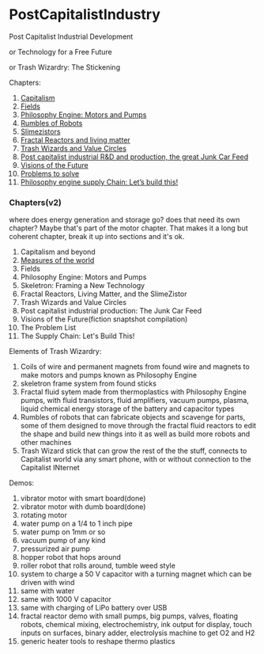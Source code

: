 # PostCapitalistIndustry
Post Capitalist Industrial Development

or Technology for a Free Future

or Trash Wizardry: The Stickening

Chapters:

1. [Capitalism](https://github.com/LafeLabs/PostCapitalistIndustry/blob/master/CapitalismChapter.md)
2. [Fields](https://github.com/LafeLabs/PostCapitalistIndustry/blob/master/FileldsChapter2.md)
3. [Philosophy Engine: Motors and Pumps](https://github.com/LafeLabs/PostCapitalistIndustry/blob/master/EngineChapter3.md)
4. [Rumbles of Robots](https://github.com/LafeLabs/PostCapitalistIndustry/blob/master/RumblesChapter4.md)
5. [Slimezistors](https://github.com/LafeLabs/PostCapitalistIndustry/blob/master/SlimezistorsChapter5.md)
6. [Fractal Reactors and living matter](https://github.com/LafeLabs/PostCapitalistIndustry/blob/master/FractalReactorsChapter6.md)
7. [Trash Wizards and Value Circles](https://github.com/LafeLabs/PostCapitalistIndustry/blob/master/TrashWizards.md)
8. [Post capitalist industrial R&D and production, the great Junk Car Feed](https://github.com/LafeLabs/PostCapitalistIndustry/blob/master/JunkCars.md)
9. [Visions of the Future](https://github.com/LafeLabs/PostCapitalistIndustry/blob/master/visions.md)
10. [Problems to solve](https://github.com/LafeLabs/PostCapitalistIndustry/blob/master/problems.md)
11. [Philosophy engine supply Chain: Let’s build this!](https://github.com/LafeLabs/PostCapitalistIndustry/blob/master/lets_build.md)
 
### Chapters(v2)
where does energy generation and storage go? does that need its own chapter?  Maybe that's part of the motor chapter.  That makes it a long but coherent chapter, break it up into sections and it's ok.

1. Capitalism and beyond
2. [Measures of the world](https://github.com/LafeLabs/PostCapitalistIndustry/blob/master/Measures.md)
3. Fields
4. Philosophy Engine: Motors and Pumps
5. Skeletron: Framing a New Technology
6. Fractal Reactors, Living Matter, and the SlimeZistor
7. Trash Wizards and Value Circles
8. Post capitalist industrial production: The Junk Car Feed
9. Visions of the Future(fiction snaptshot compilation)
10. The Problem List
11. The Supply Chain: Let's Build This!
 
Elements of Trash Wizardry:

1. Coils of wire and permanent magnets from found wire and magnets to make motors and pumps known as Philosophy Engine
2. skeletron frame system from found sticks
3. Fractal fluid sytem made from thermoplastics with Philosophy Engine pumps, with fluid transistors, fluid amplifiers, vacuum pumps, plasma, liquid chemical energy storage of the battery and capacitor types
4. Rumbles of robots that can fabricate objects and scavenge for parts, some of them designed to move through the fractal fluid reactors to edit the shape and build new things into it as well as build more robots and other machines
5. Trash Wizard stick that can grow the rest of the the stuff, connects to Capitalist world via any smart phone, with or without connection to the Capitalist INternet

Demos:

1. vibrator motor with smart board(done)
2. vibrator motor with dumb board(done)
3. rotating motor
4. water pump on a 1/4 to 1 inch pipe
5. water pump on  1mm or so 
6. vacuum pump of any kind
7. pressurized air pump
8. hopper robot that hops around
9. roller robot that rolls around, tumble weed style
10. system to charge a 50 V capacitor with a turning magnet which can be driven with wind
11. same with water
12. same with 1000 V capacitor
13. same with charging of LiPo battery over USB
14. fractal reactor demo with small pumps, big pumps, valves, floating robots, chemical mixing, electrochemistry, ink output for display, touch inputs on surfaces, binary adder, electrolysis machine to get O2 and H2
15. generic heater tools to reshape thermo plastics


